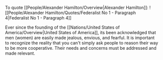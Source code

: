 To quote [[People/Alexander Hamilton/Overview|Alexander Hamilton]]:
![[People/Alexander Hamilton/Quotes/Federalist No 1 - Paragraph 4|Federalist No 1 - Paragraph 4]]

Ever since the founding of the [[Nations/United States of America/Overview|United States of America]], its been acknowledged that men (women) are easily made jealous, envious, and fearful. It is important to recognize the reality that you can't simply ask people to reason their way to be more cooperative. Their needs and concerns must be addressed and made relevant. 